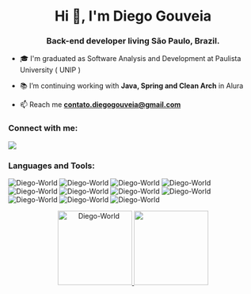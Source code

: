 <h1 align="center">Hi 👋, I'm Diego Gouveia</h1>
<h3 align="center">Back-end developer living São Paulo, Brazil.</h3>

- 🎓 I'm graduated as Software Analysis and Development at Paulista University ( UNIP )

- 📚 I’m continuing working with **Java, Spring and Clean Arch** in Alura

- 📫 Reach me **contato.diegogouveia@gmail.com**

<h3 align="left">Connect with me:</h3>
<div> 
  <a href="https://www.linkedin.com/in/techdiegogouveia/" target="_blank"><img src="https://img.shields.io/badge/-LinkedIn-%230077B5?style=for-the-badge&logo=linkedin&logoColor=white" target="_blank"></a> 
	
<h3 align="left">Languages and Tools:</h3>

<p>
<img src="https://img.shields.io/badge/java-%23ED8B00.svg?style=for-the-badge&logo=openjdk&logoColor=white" alt="Diego-World" />
<img src="https://img.shields.io/badge/python-3670A0?style=for-the-badge&logo=python&logoColor=ffdd54" alt="Diego-World" />
<img src="https://img.shields.io/badge/spring-%236DB33F.svg?style=for-the-badge&logo=spring&logoColor=white" alt="Diego-World" />
<img src="https://img.shields.io/badge/mysql-%2300f.svg?style=for-the-badge&logo=mysql&logoColor=white" alt="Diego-World" />
<img src="https://img.shields.io/badge/postgres-%23316192.svg?style=for-the-badge&logo=postgresql&logoColor=white" alt="Diego-World" />
<img src="https://img.shields.io/badge/Microsoft%20SQL%20Server-CC2927?style=for-the-badge&logo=microsoft%20sql%20server&logoColor=white" alt="Diego-World" />
<img src="https://img.shields.io/badge/IntelliJIDEA-000000.svg?style=for-the-badge&logo=intellij-idea&logoColor=white" alt="Diego-World" />
<img src="https://img.shields.io/badge/html5-%23E34F26.svg?style=for-the-badge&logo=html5&logoColor=white" alt="Diego-World" />
<img src="https://img.shields.io/badge/css3-%231572B6.svg?style=for-the-badge&logo=css3&logoColor=white" alt="Diego-World" />
<img src="https://img.shields.io/badge/javascript-%23323330.svg?style=for-the-badge&logo=javascript&logoColor=%23F7DF1E" alt="Diego-World" />
<img src="https://img.shields.io/badge/angular-%23DD0031.svg?style=for-the-badge&logo=angular&logoColor=white" alt="Diego-World" />
</p>

<div align="center">
  <a href="https://github.com/Diego-World">
  <img height="150em" src="https://github-readme-streak-stats.herokuapp.com/?user=Diego-World&theme=dark" alt="Diego-World" />
  <img height="150em" src="https://github-readme-stats.vercel.app/api/top-langs/?username=Diego-World&layout=compact&langs_count=7&theme=dark"/>
